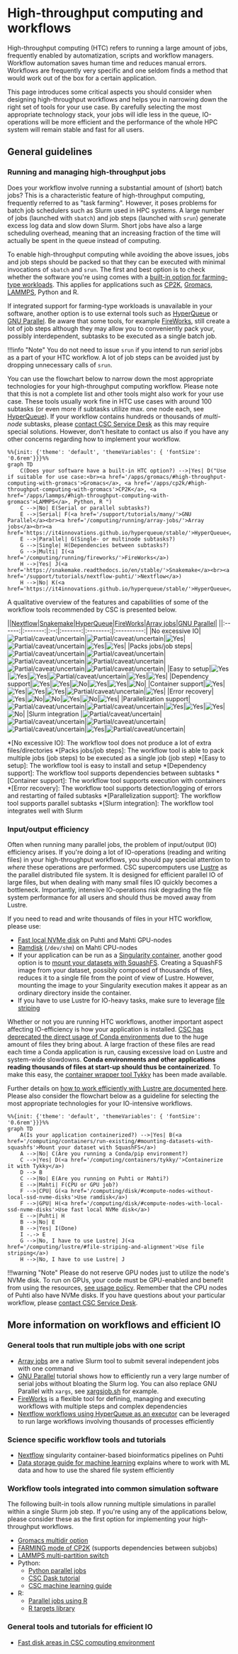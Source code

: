 # High-throughput computing and workflows

High-throughput computing (HTC) refers to running a large amount of jobs,
frequently enabled by automatization, scripts and workflow managers. Workflow
automation saves human time and reduces manual errors. Workflows are frequently
very specific and one seldom finds a method that would work out of the box for a
certain application.

This page introduces some critical aspects you should consider when designing
high-throughput workflows and helps you in narrowing down the right set of tools
for your use case. By carefully selecting the most appropriate technology stack,
your jobs will idle less in the queue, IO-operations will be more efficient and
the performance of the whole HPC system will remain stable and fast for all users.

## General guidelines

### Running and managing high-throughput jobs

Does your workflow involve running a substantial amount of (short) batch jobs?
This is a characteristic feature of high-throughput computing, frequently referred
to as "task farming". However, it poses problems for batch job schedulers such as
Slurm used in HPC systems. A large number of jobs (launched with `sbatch`) and job
steps (launched with `srun`) generate excess log data and slow down Slurm. Short
jobs have also a large scheduling overhead, meaning that an increasing fraction
of the time will actually be spent in the queue instead of computing.

To enable high-throughput computing while avoiding the above issues, jobs and job
steps should be packed so that they can be executed with minimal invocations of
`sbatch` and `srun`. The first and best option is to check whether the software
you're using comes with a [built-in option for farming-type workloads]. This
applies for applications such as [CP2K][cp2k], [Gromacs][gmx],  [LAMMPS][lmp], Python and R.

If integrated support for farming-type workloads is unavailable in your software,
another option is to use external tools such as [HyperQueue] or [GNU Parallel].
Be aware that some tools, for example [FireWorks], still create a lot
of job steps although they may allow you to conveniently pack your, possibly
interdependent, subtasks to be executed as a single batch job.

!!!info "Note"
    You do not need to issue `srun` if you intend to run *serial* jobs as a part
    of your HTC workflow. A lot of job steps can be avoided just by dropping
    unnecessary calls of `srun`.

You can use the flowchart below to narrow down the most appropriate technologies
for your high-throughput computing workflow. Please note that this is not a complete
list and other tools might also work for your use case. These tools usually work fine
in HTC use cases with around 100 subtasks (or even more if subtasks utilize max. one
node each, see [HyperQueue](https://it4innovations.github.io/hyperqueue/stable/)).
If your workflow contains hundreds or thousands of *multi-node* subtasks, please
[contact CSC Service Desk] as this may require special solutions. However, don't
hesitate to contact us also if you have any other concerns regarding how to implement
your workflow.

```mermaid
%%{init: {'theme': 'default', 'themeVariables': { 'fontSize': '0.6rem'}}}%%
graph TD
    C(Does your software have a built-in HTC option?) -->|Yes| D("Use if suitable for use case:<br><a href='/apps/gromacs/#high-throughput-computing-with-gromacs'>Gromacs</a>, <a href='/apps/cp2k/#high-throughput-computing-with-gromacs'>CP2K</a>, <a href='/apps/lammps/#high-throughput-computing-with-gromacs'>LAMMPS</a>, Python, R ")
    C -->|No| E(Serial or parallel subtasks?)
    E -->|Serial| F(<a href='/support/tutorials/many/'>GNU Parallel</a><br><a href='/computing/running/array-jobs/'>Array jobs</a><br><a href='https://it4innovations.github.io/hyperqueue/stable/'>HyperQueue</a>)
    E -->|Parallel| G(Single- or multinode subtasks?)
    G -->|Single| H(Dependencies between subtasks?)
    G -->|Multi| I(<a href='/computing/running/fireworks/'>FireWorks</a>)
    H -->|Yes| J(<a href='https://snakemake.readthedocs.io/en/stable/'>Snakemake</a><br><a href='/support/tutorials/nextflow-puhti/'>Nextflow</a>)
    H -->|No| K(<a href='https://it4innovations.github.io/hyperqueue/stable/'>HyperQueue</a>)
```

A qualitative overview of the features and capabilities of some of the workflow
tools recommended by CSC is presented below.

||[Nextflow]|[Snakemake]|[HyperQueue]|[FireWorks]|[Array jobs]|[GNU Parallel]|
||:------:|:-------:|:--:|:-------:|:--------:|:----------:|
|No excessive IO|![Partial/caveat/uncertain](../../img/alert.svg 'Partial/caveat/uncertain')|![Partial/caveat/uncertain](../../img/alert.svg 'Partial/caveat/uncertain')|![Yes](../../img/check-circle.svg 'Yes')|![Partial/caveat/uncertain](../../img/alert.svg 'Partial/caveat/uncertain')|![Yes](../../img/check-circle.svg 'Yes')|![Yes](../../img/check-circle.svg 'Yes')|
|Packs jobs/job steps|![Partial/caveat/uncertain](../../img/alert.svg 'Partial/caveat/uncertain')|![Partial/caveat/uncertain](../../img/alert.svg 'Partial/caveat/uncertain')|![Partial/caveat/uncertain](../../img/alert.svg 'Partial/caveat/uncertain')|![Partial/caveat/uncertain](../../img/alert.svg 'Partial/caveat/uncertain')|![Partial/caveat/uncertain](../../img/alert.svg 'Partial/caveat/uncertain')|![Partial/caveat/uncertain](../../img/alert.svg 'Partial/caveat/uncertain')|
|Easy to setup|![Yes](../../img/check-circle.svg 'Yes')|![Yes](../../img/check-circle.svg 'Yes')|![Yes](../../img/check-circle.svg 'Yes')|![Partial/caveat/uncertain](../../img/alert.svg 'Partial/caveat/uncertain')|![Yes](../../img/check-circle.svg 'Yes')|![Yes](../../img/check-circle.svg 'Yes')|
|Dependency support|![Yes](../../img/check-circle.svg 'Yes')|![Yes](../../img/check-circle.svg 'Yes')|![No](../../img/x-circle.svg 'No')|![Yes](../../img/check-circle.svg 'Yes')|![Yes](../../img/check-circle.svg 'Yes')|![No](../../img/x-circle.svg 'No')|
|Container support|![Yes](../../img/check-circle.svg 'Yes')|![Yes](../../img/check-circle.svg 'Yes')|![Yes](../../img/check-circle.svg 'Yes')|![Yes](../../img/check-circle.svg 'Yes')|![Partial/caveat/uncertain](../../img/alert.svg 'Partial/caveat/uncertain')|![Yes](../../img/check-circle.svg 'Yes')|
|Error recovery|![Yes](../../img/check-circle.svg 'Yes')|![No](../../img/x-circle.svg 'No')|![No](../../img/x-circle.svg 'No')|![Yes](../../img/check-circle.svg 'Yes')|![No](../../img/x-circle.svg 'No')|![Yes](../../img/check-circle.svg 'Yes')|
|Parallelization support|![Partial/caveat/uncertain](../../img/alert.svg 'Partial/caveat/uncertain')|![Partial/caveat/uncertain](../../img/alert.svg 'Partial/caveat/uncertain')|![Yes](../../img/check-circle.svg 'Yes')|![Yes](../../img/check-circle.svg 'Yes')|![Yes](../../img/check-circle.svg 'Yes')|![No](../../img/x-circle.svg 'No')|
|Slurm integration |![Partial/caveat/uncertain](../../img/alert.svg 'Partial/caveat/uncertain')|![Partial/caveat/uncertain](../../img/alert.svg 'Partial/caveat/uncertain')|![Partial/caveat/uncertain](../../img/alert.svg 'Partial/caveat/uncertain')|![Partial/caveat/uncertain](../../img/alert.svg 'Partial/caveat/uncertain')|![Yes](../../img/check-circle.svg 'Yes')|![Partial/caveat/uncertain](../../img/alert.svg 'Partial/caveat/uncertain')|

*[No excessive IO]: The workflow tool does not produce a lot of extra files/directories
*[Packs jobs/job steps]: The workflow tool is able to pack multiple jobs (job steps) to be executed as a single job (job step)
*[Easy to setup]: The workflow tool is easy to install and setup
*[Dependency support]: The workflow tool supports dependencies between subtasks
*[Container support]: The workflow tool supports execution with containers
*[Error recovery]: The workflow tool supports detection/logging of errors and restarting of failed subtasks
*[Parallelization support]: The workflow tool supports parallel subtasks
*[Slurm integration]: The workflow tool integrates well with Slurm

### Input/output efficiency

Often when running many parallel jobs, the problem of input/output (IO) efficiency
arises. If you're doing a lot of IO-operations (reading and writing files) in your
high-throughput workflows, you should pay special attention to *where* these
operations are performed. CSC supercomputers use [Lustre] as the
parallel distributed file system. It is designed for efficient parallel IO of
large files, but when dealing with many small files IO quickly becomes a bottleneck.
Importantly, intensive IO-operations risk degrading the file system performance for
all users and should thus be moved away from Lustre.

If you need to read and write thousands of files in your HTC workflow, please use:

* [Fast local NVMe disk] on Puhti and Mahti GPU-nodes
* [Ramdisk] (`/dev/shm`) on Mahti CPU-nodes
* If your application can be run as a [Singularity container], another good option
  is to [mount your datasets with SquashFS]. Creating a SquashFS image from your
  dataset, possibly composed of thousands of files, reduces it to a single file
  from the point of view of Lustre. However, mounting the image to your Singularity
  execution makes it appear as an ordinary directory inside the container.
* If you have to use Lustre for IO-heavy tasks, make sure to leverage [file striping]

Whether or not you are running HTC workflows, another important aspect affecting
IO-efficiency is how your application is installed.
[CSC has deprecated the direct usage of Conda environments] due to the huge amount
of files they bring about. A large fraction of these files are read each time a
Conda application is run, causing excessive load on Lustre and system-wide slowdowns.
**Conda environments and other applications reading thousands of files at start-up
should thus be containerized**. To make this easy, the [container wrapper tool Tykky]
has been made available.

Further details on [how to work efficiently with Lustre are documented here].
Please also consider the flowchart below as a guideline for selecting the most
appropriate technologies for your IO-intensive workflows.

```mermaid
%%{init: {'theme': 'default', 'themeVariables': { 'fontSize': '0.6rem'}}}%%
graph TD
    A(Is your application containerized?) -->|Yes| B(<a href='/computing/containers/run-existing/#mounting-datasets-with-squashfs'>Mount your dataset with SquashFS</a>)
    A -->|No| C(Are you running a Conda/pip environment?)
    C -->|Yes| D(<a href='/computing/containers/tykky/'>Containerize it with Tykky</a>)
    D --> B
    C -->|No| E(Are you running on Puhti or Mahti?)
    E -->|Mahti| F(CPU or GPU job?)
    F -->|CPU| G(<a href='/computing/disk/#compute-nodes-without-local-ssd-nvme-disks'>Use ramdisk</a>)
    F -->|GPU| H(<a href='/computing/disk/#compute-nodes-with-local-ssd-nvme-disks'>Use fast local NVMe disk</a>)
    E -->|Puhti| H
    B -->|No| E
    B -->|Yes| I(Done)
    I -.-> E
    G -->|No, I have to use Lustre| J(<a href='/computing/lustre/#file-striping-and-alignment'>Use file striping</a>)
    H -->|No, I have to use Lustre| J
```

!!!warning "Note"
    Please do not reserve GPU nodes just to utilize the node's NVMe disk. To run
    on GPUs, your code must be GPU-enabled and benefit from using the resources,
    [see usage policy]. Remember that the CPU nodes of Puhti also have NVMe disks.
    If you have questions about your particular workflow, please [contact CSC Service Desk].

## More information on workflows and efficient IO

### General tools that run multiple jobs with one script

* [Array jobs] are a native Slurm tool to submit several independent
  jobs with one command
* [GNU Parallel] tutorial shows how to efficiently run a very large number of
  serial jobs without bloating the Slurm log. You can also replace GNU Parallel
  with `xargs`, see [xargsjob.sh] for example.
* [FireWorks] is a flexible tool for defining, managing and
  executing workflows with multiple steps and complex dependencies
* [Nextflow workflows using HyperQueue as an executor] can be leveraged to run
  large workflows involving thousands of processes efficiently

### Science specific workflow tools and tutorials

* [Nextflow] singularity container-based bioinformatics pipelines on Puhti
* [Data storage guide for machine learning] explains where to work with ML data
  and how to use the shared file system efficiently

### Workflow tools integrated into common simulation software

The following built-in tools allow running multiple simulations in parallel
within a single Slurm job step. If you're using any of the applications below,
please consider these as the first option for implementing your high-throughput
workflows.

* [Gromacs multidir option][gmx]
* [FARMING mode of CP2K][cp2k] (supports dependencies between subjobs)
* [LAMMPS multi-partition switch][lmp]
* Python:
    * [Python parallel jobs](../../apps/python.md#python-parallel-jobs)
    * [CSC Dask tutorial](../../support/tutorials/dask-python.md)
    * [CSC machine learning guide](../../support/tutorials/ml-guide.md)
* R:
    * [Parallel jobs using R](../../support/tutorials/parallel-r.md)
    * [R targets library](https://docs.ropensci.org/targets/)

### General tools and tutorials for efficient IO

* [Fast disk areas in CSC computing environment]

[built-in option for farming-type workloads]: throughput.md#workflow-tools-integrated-into-common-simulation-software
[gmx]: ../../apps/gromacs.md#high-throughput-computing-with-gromacs
[cp2k]: ../../apps/cp2k.md#high-throughput-computing-with-cp2k
[lmp]: ../../apps/lammps.md#high-throughput-computing-with-lammps
[HyperQueue]: https://it4innovations.github.io/hyperqueue/stable/
[GNU Parallel]: ../../support/tutorials/many.md
[FireWorks]: fireworks.md
[contact CSC Service Desk]: ../../support/contact.md
[Nextflow]: ../../support/tutorials/nextflow-puhti.md
[Snakemake]: https://snakemake.readthedocs.io/en/stable/
[Array jobs]: array-jobs.md
[Lustre]: ../lustre.md
[Fast local NVMe disk]: ../disk.md#compute-nodes-with-local-ssd-nvme-disks
[Ramdisk]: ../disk.md#compute-nodes-without-local-ssd-nvme-disks
[Singularity container]: ../containers/run-existing.md
[mount your datasets with SquashFS]: ../containers/run-existing.md#mounting-datasets-with-squashfs
[file striping]: ../lustre.md#file-striping-and-alignment
[CSC has deprecated the direct usage of Conda environments]: ../../support/deprecate-conda.md
[container wrapper tool Tykky]: ../containers/tykky.md
[how to work efficiently with Lustre are documented here]: ../lustre.md#best-practices
[Data storage guide for machine learning]: ../../support/tutorials/ml-data.md
[xargsjob.sh]: https://a3s.fi/pub/xargsjob.sh
[see usage policy]: ../overview.md#gpu-nodes
[Fast disk areas in CSC computing environment]: https://csc-training.github.io/csc-env-eff/hands-on/disk-areas/disk-areas-tutorial-fastdisks.html
[Nextflow workflows using HyperQueue as an executor]: ../../support/tutorials/nextflow-hq.md
